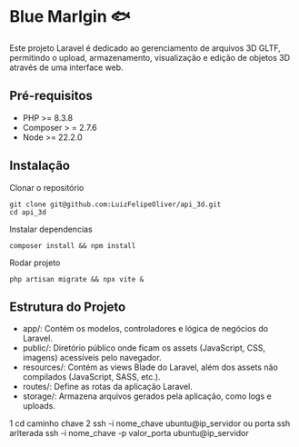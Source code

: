 # Blue Marlgin 🐟

Este projeto Laravel é dedicado ao gerenciamento de arquivos 3D GLTF, permitindo o upload, armazenamento, visualização e edição de objetos 3D através de uma interface web.

## Pré-requisitos
<ul>
    <li>PHP >= 8.3.8</li>
    <li>Composer > = 2.7.6</li>
    <li>Node >= 22.2.0</li>
</ul>

## Instalação
Clonar o repositório
```
git clone git@github.com:LuizFelipeOliver/api_3d.git
cd api_3d
```
Instalar dependencias
```
composer install && npm install
```
Rodar projeto
```
php artisan migrate && npx vite &
```


## Estrutura do Projeto
<ul>
    <li>app/: Contém os modelos, controladores e lógica de negócios do Laravel.</li>
    <li>public/: Diretório público onde ficam os assets (JavaScript, CSS, imagens) acessíveis pelo navegador.</li>
    <li>resources/: Contém as views Blade do Laravel, além dos assets não compilados (JavaScript, SASS, etc.).</li>
    <li>routes/: Define as rotas da aplicação Laravel.</li>
    <li>storage/: Armazena arquivos gerados pela aplicação, como logs e uploads.</li>
</ul>


1 cd caminho chave
2 ssh -i nome_chave ubuntu@ip_servidor
ou porta ssh arlterada
ssh -i nome_chave -p valor_porta ubuntu@ip_servidor
